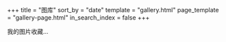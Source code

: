 +++
title = "图库"
sort_by = "date"
template = "gallery.html"
page_template = "gallery-page.html"
in_search_index = false
+++

我的图片收藏... 